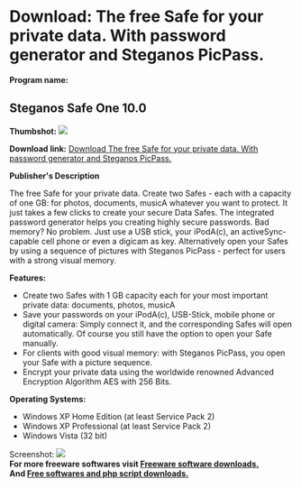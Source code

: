 # Download: The free Safe for your private data. With password generator and Steganos PicPass.

**Program name:**

## Steganos Safe One 10.0

  
**Thumbshot:** ![](http://www.freewarefiles.com/screenshot/stegsafeone_md.jpg)   
  
**Download link:** [Download The free Safe for your private data. With password generator and Steganos PicPass.](http://freesoftwares.boysofts.com/Steganos-Safe-One_program_38793.html)  
  


**Publisher's Description**  
  


The free Safe for your private data. Create two Safes - each with a capacity of one GB: for photos, documents, musicA whatever you want to protect. It just takes a few clicks to create your secure Data Safes. The integrated password generator helps you creating highly secure passwords. Bad memory? No problem. Just use a USB stick, your iPodA(c), an activeSync-capable cell phone or even a digicam as key. Alternatively open your Safes by using a sequence of pictures with Steganos PicPass - perfect for users with a strong visual memory. 

**Features:**

  * Create two Safes with 1 GB capacity each for your most important private data: documents, photos, musicA 
  * Save your passwords on your iPodA(c), USB-Stick, mobile phone or digital camera: Simply connect it, and the corresponding Safes will open automatically. Of course you still have the option to open your Safe manually. 
  * For clients with good visual memory: with Steganos PicPass, you open your Safe with a picture sequence. 
  * Encrypt your private data using the worldwide renowned Advanced Encryption Algorithm AES with 256 Bits. 

**Operating Systems:**

  * Windows XP Home Edition (at least Service Pack 2) 
  * Windows XP Professional (at least Service Pack 2) 
  * Windows Vista (32 bit) 

  
  
Screenshot: ![](http://www.freewarefiles.com/screenshot/stegsafeone.jpg)   
**For more freeware softwares visit [Freeware software downloads.](http://freesoftwares.boysofts.com/)**   
**And [Free softwares and php script downloads.](http://www.boysofts.com/)**

